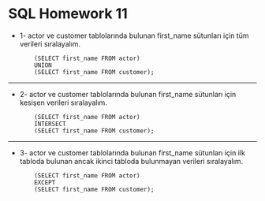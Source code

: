 # SQL Homework 11

- 1- actor ve customer tablolarında bulunan first_name sütunları için tüm verileri sıralayalım.
  
          (SELECT first_name FROM actor)
          UNION
          (SELECT first_name FROM customer);
          
--------------------------------
- 2- actor ve customer tablolarında bulunan first_name sütunları için kesişen verileri sıralayalım.

          (SELECT first_name FROM actor)
          INTERSECT
          (SELECT first_name FROM customer);

--------------------------------
- 3- actor ve customer tablolarında bulunan first_name sütunları için ilk tabloda bulunan ancak ikinci tabloda bulunmayan verileri sıralayalım.

          (SELECT first_name FROM actor)
          EXCEPT
          (SELECT first_name FROM customer);
